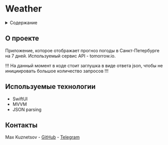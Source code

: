 # Weather

<div id="top"></div>


<details>
  <summary>Содержание</summary>
  <ol>
    <li>
      <a href="#о-проекте">О Проекте</a>
    </li>
    <li>
      <a href="#используемые-технологии">Используемые технологии</a>
    </li>
    <li>
      <a href="#контакты">Контакты</a>
    </li>
  </ol>
</details>


## О проекте

Приложение, которое отображает прогноз погоды в Санкт-Петербурге на 7 дней. Используемый сервис API - tomorrow.io.

!!! На данный момент в коде стоит заглушка в виде ответа json, чтобы не инициировать большое количество запросов !!!

## Используемые технологии

* SwiftUI
* MVVM
* JSON parsing

## Контакты

Max Kuznetsov - [GitHub](https://github.com/Icerzack/) - [Telegram](https://t.me/maxalkuz/)
